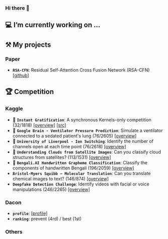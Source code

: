 ### Hi there 👋

<!--
**hyeonho1028/hyeonho1028** is a ✨ _special_ ✨ repository because its `README.md` (this file) appears on your GitHub profile.

Here are some ideas to get you started:

- 🔭 I’m currently working on ...
- 🌱 I’m currently learning ...
- 👯 I’m looking to collaborate on ...
- 🤔 I’m looking for help with ...
- 💬 Ask me about ...
- 📫 How to reach me: ...
- 😄 Pronouns: ...
- ⚡ Fun fact: ...
-->

## 💻 I’m currently working on ...


## ⚒️ My projects
### Paper
- **`RSA-CFN`**: Residual Self-Attention Cross Fusion Network (RSA-CFN) [[github]](https://github.com/hyeonho1028/RSA-CFN)








## 🏆 Competition
### Kaggle
- 🥈 **`Instant Gratification`**: A synchronous Kernels-only competition (32/1818) [[overview]](https://www.kaggle.com/competitions/instant-gratification) [[src]](https://www.kaggle.com/code/hyeonho/32th-solution-public-0-97513-private-0-97565)
- 🥈 **`Google Brain - Ventilator Pressure Prediction`**: Simulate a ventilator connected to a sedated patient's lung (76/2605) [[overview]](https://www.kaggle.com/competitions/ventilator-pressure-prediction)
- 🥈 **`University of Liverpool - Ion Switching`**: Identify the number of channels open at each time point (76/2618) [[overview]](https://www.kaggle.com/competitions/liverpool-ion-switching)
- 🥉 **`Understanding Clouds from Satellite Images`**: Can you classify cloud structures from satellites? (113/1531) [[overview]](https://www.kaggle.com/competitions/understanding_cloud_organization)
- 🥉 **`Bengali.AI Handwritten Grapheme Classification`**: Classify the components of handwritten Bengali (196/2059) [[overview]](https://www.kaggle.com/competitions/bengaliai-cv19)
- **`Bristol-Myers Squibb – Molecular Translation`**: Can you translate chemical images to text? (146/874) [[overview]](https://www.kaggle.com/competitions/bms-molecular-translation/leaderboard)
- **`Deepfake Detection Challenge`**: Identify videos with facial or voice manipulations (246/2265) [[overview]](https://www.kaggle.com/competitions/deepfake-detection-challenge)


### Dacon
- **`profile`**: [[profile]](https://dacon.io/myprofile/106480/home)
- **`ranking`**: prevent (4rd) / best (1st)

### Others

